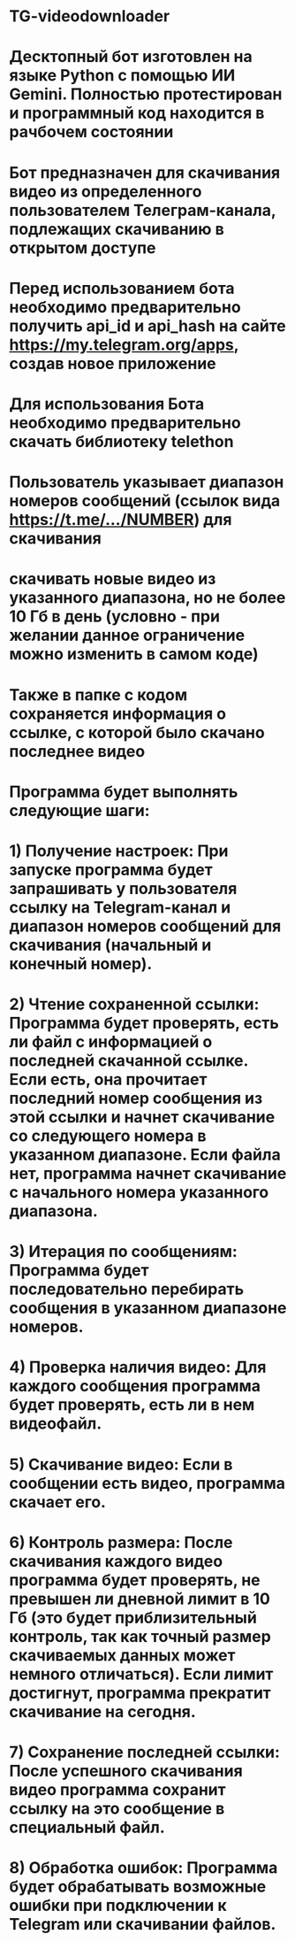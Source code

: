 # TG-videodownloader 
# Десктопный бот изготовлен на языке Python с помощью ИИ Gemini. Полностью протестирован и программный код находится в рачбочем состоянии
# Бот предназначен для скачивания видео из определенного пользователем Телеграм-канала, подлежащих скачиванию в открытом доступе
# Перед использованием бота необходимо предварительно получить api_id и api_hash на сайте https://my.telegram.org/apps, создав новое приложение
# Для использования Бота необходимо предварительно скачать библиотеку telethon
# Пользователь указывает диапазон номеров сообщений (ссылок вида https://t.me/.../NUMBER) для скачивания
# скачивать новые видео из указанного диапазона, но не более 10 Гб в день (условно - при желании данное ограничение можно изменить в самом коде)
# Также в папке с кодом сохраняется информация о ссылке, с которой было скачано последнее видео
# Программа будет выполнять следующие шаги:
# 1) Получение настроек: При запуске программа будет запрашивать у пользователя ссылку на Telegram-канал и диапазон номеров сообщений для скачивания (начальный и конечный номер).
# 2) Чтение сохраненной ссылки: Программа будет проверять, есть ли файл с информацией о последней скачанной ссылке. Если есть, она прочитает последний номер сообщения из этой ссылки и начнет скачивание со следующего номера в указанном диапазоне. Если файла нет, программа начнет скачивание с начального номера указанного диапазона.
# 3) Итерация по сообщениям: Программа будет последовательно перебирать сообщения в указанном диапазоне номеров.
# 4) Проверка наличия видео: Для каждого сообщения программа будет проверять, есть ли в нем видеофайл.
# 5) Скачивание видео: Если в сообщении есть видео, программа скачает его.
# 6) Контроль размера: После скачивания каждого видео программа будет проверять, не превышен ли дневной лимит в 10 Гб (это будет приблизительный контроль, так как точный размер скачиваемых данных может немного отличаться). Если лимит достигнут, программа прекратит скачивание на сегодня.
# 7) Сохранение последней ссылки: После успешного скачивания видео программа сохранит ссылку на это сообщение в специальный файл.
# 8) Обработка ошибок: Программа будет обрабатывать возможные ошибки при подключении к Telegram или скачивании файлов.
